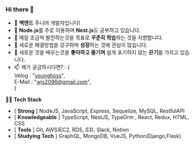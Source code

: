 ### Hi there 👋


- 🔭 **백엔드** 주니어 개발자입니다!
- 🌱 **Node.js**를 주로 이용하며 **Nest.js**도 공부하고 있습니다.
- 👯 매일 조금씩 발전하는것을 목표로 **꾸준히 학습**하는 것을 지향합니다.
- 🤔 새로운 해결방법을 강구하며 **성장**하는 것에 관심이 많습니다.
- 💬 새로운 것을 배우는것을 **좋아하고 즐기며** 쉽게 포기하지 않는 **끈기**를 가지고 있습니다.
- 📫 제가 궁금하시다면? : {  
 Velog : "[younghoss](https://velog.io/@younghoss)",  
 E-Mail : "wjs2096@gmail.com",   
 }  
  
  
🧑‍💻 **Tech Stack**  

- [ **Strong** ] NodeJS, JavaScript, Express, Sequelize, MySQL, RestfulAPI
- [ **Knowledgeable** ] TypeScript,  NestJS,  TypeOrm , React, Redux, HTML, CSS
- [ **Tools** ] Git, AWS(EC2, RDS, S3), Slack, Notion
- [ **Studying Tech** ] GraphQL, MongoDB, VueJS, Python(Django,Flask)
